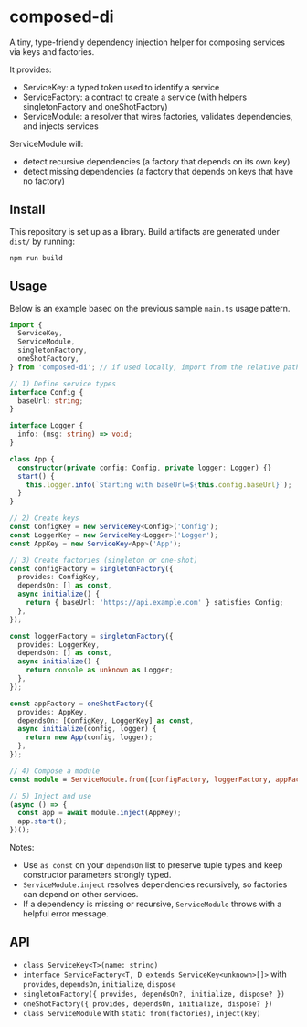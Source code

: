 # composed-di

A tiny, type-friendly dependency injection helper for composing services via keys and factories.

It provides:
- ServiceKey<T>: a typed token used to identify a service
- ServiceFactory<T>: a contract to create a service (with helpers singletonFactory and oneShotFactory)
- ServiceModule: a resolver that wires factories, validates dependencies, and injects services

ServiceModule will:
- detect recursive dependencies (a factory that depends on its own key)
- detect missing dependencies (a factory that depends on keys that have no factory)

## Install

This repository is set up as a library. Build artifacts are generated under `dist/` by running:

```
npm run build
```

## Usage

Below is an example based on the previous sample `main.ts` usage pattern.

```ts
import {
  ServiceKey,
  ServiceModule,
  singletonFactory,
  oneShotFactory,
} from 'composed-di'; // if used locally, import from the relative path to `src/index`

// 1) Define service types
interface Config {
  baseUrl: string;
}

interface Logger {
  info: (msg: string) => void;
}

class App {
  constructor(private config: Config, private logger: Logger) {}
  start() {
    this.logger.info(`Starting with baseUrl=${this.config.baseUrl}`);
  }
}

// 2) Create keys
const ConfigKey = new ServiceKey<Config>('Config');
const LoggerKey = new ServiceKey<Logger>('Logger');
const AppKey = new ServiceKey<App>('App');

// 3) Create factories (singleton or one-shot)
const configFactory = singletonFactory({
  provides: ConfigKey,
  dependsOn: [] as const,
  async initialize() {
    return { baseUrl: 'https://api.example.com' } satisfies Config;
  },
});

const loggerFactory = singletonFactory({
  provides: LoggerKey,
  dependsOn: [] as const,
  async initialize() {
    return console as unknown as Logger;
  },
});

const appFactory = oneShotFactory({
  provides: AppKey,
  dependsOn: [ConfigKey, LoggerKey] as const,
  async initialize(config, logger) {
    return new App(config, logger);
  },
});

// 4) Compose a module
const module = ServiceModule.from([configFactory, loggerFactory, appFactory]);

// 5) Inject and use
(async () => {
  const app = await module.inject(AppKey);
  app.start();
})();
```

Notes:
- Use `as const` on your `dependsOn` list to preserve tuple types and keep constructor parameters strongly typed.
- `ServiceModule.inject` resolves dependencies recursively, so factories can depend on other services.
- If a dependency is missing or recursive, `ServiceModule` throws with a helpful error message.

## API

- `class ServiceKey<T>(name: string)`
- `interface ServiceFactory<T, D extends ServiceKey<unknown>[]>` with `provides`, `dependsOn`, `initialize`, `dispose`
- `singletonFactory({ provides, dependsOn?, initialize, dispose? })`
- `oneShotFactory({ provides, dependsOn, initialize, dispose? })`
- `class ServiceModule` with `static from(factories)`, `inject(key)`

